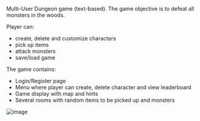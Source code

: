 Multi-User Dungeon game (text-based). The game objective is to defeat all monsters in the woods.

Player can:
- create, delete and customize characters
- pick up items
- attack monsters
- save/load game

The game contains:
- Login/Register page
- Menu where player can create, delete character and view leaderboard
- Game display with map and hints
- Several rooms with random items to be picked up and monsters

![image](https://github.com/npsmintt/mud_game/assets/145433745/0f4121a0-971d-436c-b155-768f875d0b6a)
